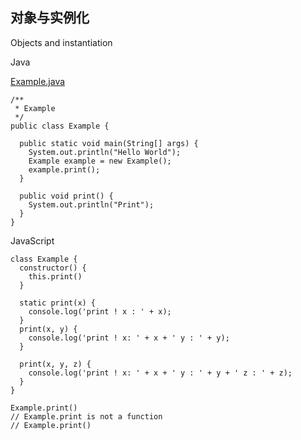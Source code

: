 ## 对象与实例化

Objects and instantiation

Java

[Example.java](../Java_demos/Example.java)

```
/**
 * Example
 */
public class Example {

  public static void main(String[] args) {
    System.out.println("Hello World");
    Example example = new Example();
    example.print();
  }

  public void print() {
    System.out.println("Print");
  }
}
```

JavaScript

```
class Example { 
  constructor() { 
    this.print()
  }

  static print(x) { 
    console.log('print ! x : ' + x);
  }
  print(x, y) { 
    console.log('print ! x: ' + x + ' y : ' + y);
  }

  print(x, y, z) { 
    console.log('print ! x: ' + x + ' y : ' + y + ' z : ' + z);
  }  
}

Example.print()
// Example.print is not a function
// Example.print()
```